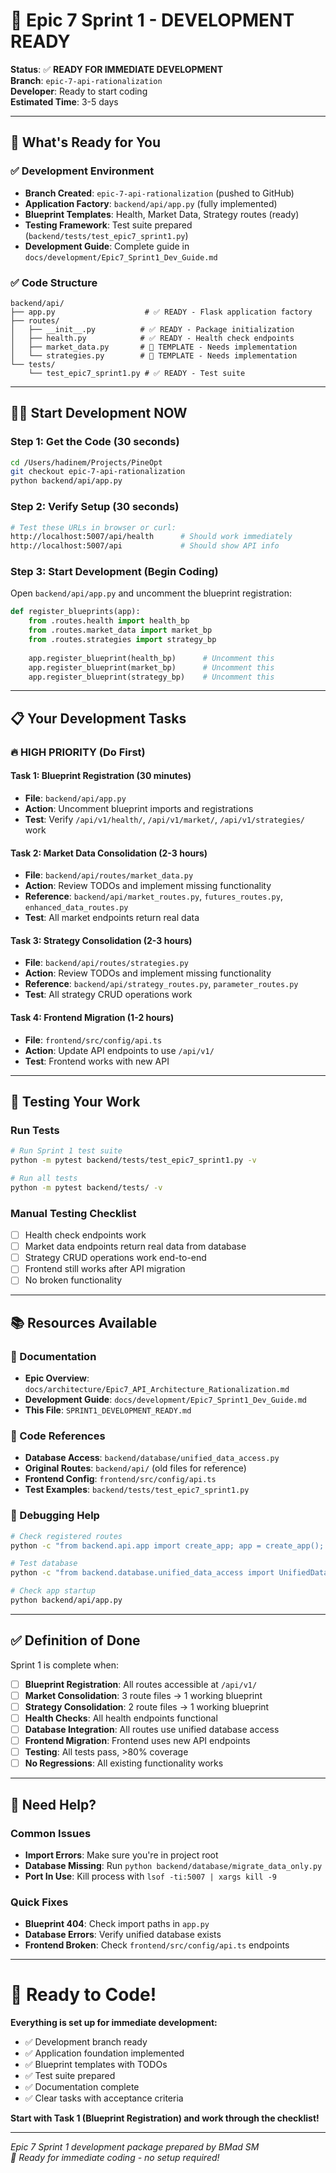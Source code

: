 # 🚀 Epic 7 Sprint 1 - DEVELOPMENT READY

**Status**: ✅ **READY FOR IMMEDIATE DEVELOPMENT**  
**Branch**: `epic-7-api-rationalization`  
**Developer**: Ready to start coding  
**Estimated Time**: 3-5 days  

---

## 🎯 **What's Ready for You**

### **✅ Development Environment**
- **Branch Created**: `epic-7-api-rationalization` (pushed to GitHub)
- **Application Factory**: `backend/api/app.py` (fully implemented)
- **Blueprint Templates**: Health, Market Data, Strategy routes (ready)
- **Testing Framework**: Test suite prepared (`backend/tests/test_epic7_sprint1.py`)
- **Development Guide**: Complete guide in `docs/development/Epic7_Sprint1_Dev_Guide.md`

### **✅ Code Structure**
```
backend/api/
├── app.py                    # ✅ READY - Flask application factory
├── routes/
│   ├── __init__.py          # ✅ READY - Package initialization  
│   ├── health.py            # ✅ READY - Health check endpoints
│   ├── market_data.py       # 🔄 TEMPLATE - Needs implementation
│   └── strategies.py        # 🔄 TEMPLATE - Needs implementation
└── tests/
    └── test_epic7_sprint1.py # ✅ READY - Test suite
```

---

## 🏃‍♂️ **Start Development NOW**

### **Step 1: Get the Code (30 seconds)**
```bash
cd /Users/hadinem/Projects/PineOpt
git checkout epic-7-api-rationalization
python backend/api/app.py
```

### **Step 2: Verify Setup (30 seconds)**
```bash
# Test these URLs in browser or curl:
http://localhost:5007/api/health      # Should work immediately
http://localhost:5007/api             # Should show API info
```

### **Step 3: Start Development (Begin Coding)**
Open `backend/api/app.py` and uncomment the blueprint registration:

```python
def register_blueprints(app):
    from .routes.health import health_bp
    from .routes.market_data import market_bp  
    from .routes.strategies import strategy_bp
    
    app.register_blueprint(health_bp)      # Uncomment this
    app.register_blueprint(market_bp)      # Uncomment this  
    app.register_blueprint(strategy_bp)    # Uncomment this
```

---

## 📋 **Your Development Tasks**

### **🔥 HIGH PRIORITY (Do First)**

#### **Task 1: Blueprint Registration** (30 minutes)
- **File**: `backend/api/app.py`  
- **Action**: Uncomment blueprint imports and registrations
- **Test**: Verify `/api/v1/health/`, `/api/v1/market/`, `/api/v1/strategies/` work

#### **Task 2: Market Data Consolidation** (2-3 hours)
- **File**: `backend/api/routes/market_data.py`
- **Action**: Review TODOs and implement missing functionality
- **Reference**: `backend/api/market_routes.py`, `futures_routes.py`, `enhanced_data_routes.py`
- **Test**: All market endpoints return real data

#### **Task 3: Strategy Consolidation** (2-3 hours)  
- **File**: `backend/api/routes/strategies.py`
- **Action**: Review TODOs and implement missing functionality
- **Reference**: `backend/api/strategy_routes.py`, `parameter_routes.py`
- **Test**: All strategy CRUD operations work

#### **Task 4: Frontend Migration** (1-2 hours)
- **File**: `frontend/src/config/api.ts`
- **Action**: Update API endpoints to use `/api/v1/`
- **Test**: Frontend works with new API

---

## 🧪 **Testing Your Work**

### **Run Tests**
```bash
# Run Sprint 1 test suite
python -m pytest backend/tests/test_epic7_sprint1.py -v

# Run all tests
python -m pytest backend/tests/ -v
```

### **Manual Testing Checklist**
- [ ] Health check endpoints work
- [ ] Market data endpoints return real data from database
- [ ] Strategy CRUD operations work end-to-end  
- [ ] Frontend still works after API migration
- [ ] No broken functionality

---

## 📚 **Resources Available**

### **📖 Documentation**
- **Epic Overview**: `docs/architecture/Epic7_API_Architecture_Rationalization.md`
- **Development Guide**: `docs/development/Epic7_Sprint1_Dev_Guide.md`  
- **This File**: `SPRINT1_DEVELOPMENT_READY.md`

### **🔧 Code References**
- **Database Access**: `backend/database/unified_data_access.py`
- **Original Routes**: `backend/api/` (old files for reference)
- **Frontend Config**: `frontend/src/config/api.ts`
- **Test Examples**: `backend/tests/test_epic7_sprint1.py`

### **🐛 Debugging Help**
```bash
# Check registered routes
python -c "from backend.api.app import create_app; app = create_app(); [print(f'{rule.methods} {rule.rule}') for rule in app.url_map.iter_rules()]"

# Test database
python -c "from backend.database.unified_data_access import UnifiedDataAccess; da = UnifiedDataAccess(); print(da.get_database_stats())"

# Check app startup
python backend/api/app.py
```

---

## ✅ **Definition of Done**

Sprint 1 is complete when:

- [ ] **Blueprint Registration**: All routes accessible at `/api/v1/` 
- [ ] **Market Consolidation**: 3 route files → 1 working blueprint
- [ ] **Strategy Consolidation**: 2 route files → 1 working blueprint  
- [ ] **Health Checks**: All health endpoints functional
- [ ] **Database Integration**: All routes use unified database access
- [ ] **Frontend Migration**: Frontend uses new API endpoints
- [ ] **Testing**: All tests pass, >80% coverage
- [ ] **No Regressions**: All existing functionality works

---

## 🚨 **Need Help?**

### **Common Issues**
- **Import Errors**: Make sure you're in project root
- **Database Missing**: Run `python backend/database/migrate_data_only.py`
- **Port In Use**: Kill process with `lsof -ti:5007 | xargs kill -9`

### **Quick Fixes**
- **Blueprint 404**: Check import paths in `app.py`
- **Database Errors**: Verify unified database exists
- **Frontend Broken**: Check `frontend/src/config/api.ts` endpoints

---

# 🎯 **Ready to Code!**

**Everything is set up for immediate development:**
- ✅ Development branch ready
- ✅ Application foundation implemented  
- ✅ Blueprint templates with TODOs
- ✅ Test suite prepared
- ✅ Documentation complete
- ✅ Clear tasks with acceptance criteria

**Start with Task 1 (Blueprint Registration) and work through the checklist!**

---

*Epic 7 Sprint 1 development package prepared by BMad SM*  
*🚀 Ready for immediate coding - no setup required!*